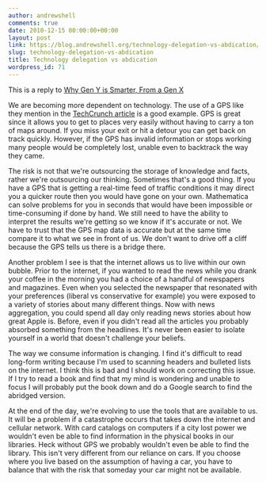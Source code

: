 ```yaml
---
author: andrewshell
comments: true
date: 2010-12-15 00:00:00+00:00
layout: post
link: https://blog.andrewshell.org/technology-delegation-vs-abdication/
slug: technology-delegation-vs-abdication
title: Technology delegation vs abdication
wordpress_id: 71
---
```


This is a reply to [Why Gen Y is Smarter, From a Gen X](http://happyemergency.tumblr.com/post/2326325674/why-gen-y-is-smarter-from-a-gen-x)

We are becoming more dependent on technology. The use of a GPS like they mention in the [TechCrunch article](https://techcrunch.com/2010/12/14/the-dangers-of-externalizing-knowledge/) is a good example. GPS is great since it allows you to get to places very easily without having to carry a ton of maps around. If you miss your exit or hit a detour you can get back on track quickly. However, if the GPS has invalid information or stops working many people would be completely lost, unable even to backtrack the way they came.

The risk is not that we're outsourcing the storage of knowledge and facts, rather we're outsourcing our thinking. Sometimes that's a good thing. If you have a GPS that is getting a real-time feed of traffic conditions it may direct you a quicker route then you would have gone on your own. Mathematica can solve problems for you in seconds that would have been impossible or time-consuming if done by hand. We still need to have the ability to interpret the results we're getting so we know if it's accurate or not. We have to trust that the GPS map data is accurate but at the same time compare it to what we see in front of us. We don't want to drive off a cliff because the GPS tells us there is a bridge there.

Another problem I see is that the internet allows us to live within our own bubble. Prior to the internet, if you wanted to read the news while you drank your coffee in the morning you had a choice of a handful of newspapers and magazines. Even when you selected the newspaper that resonated with your preferences (liberal vs conservative for example) you were exposed to a variety of stories about many different things. Now with news aggregation, you could spend all day only reading news stories about how great Apple is. Before, even if you didn't read all the articles you probably absorbed something from the headlines. It's never been easier to isolate yourself in a world that doesn't challenge your beliefs.

The way we consume information is changing. I find it's difficult to read long-form writing because I'm used to scanning headers and bulleted lists on the internet. I think this is bad and I should work on correcting this issue. If I try to read a book and find that my mind is wondering and unable to focus I will probably put the book down and do a Google search to find the abridged version.

At the end of the day, we're evolving to use the tools that are available to us. It will be a problem if a catastrophe occurs that takes down the internet and cellular network. With card catalogs on computers if a city lost power we wouldn't even be able to find information in the physical books in our libraries. Heck without GPS we probably wouldn't even be able to find the library. This isn't very different from our reliance on cars. If you choose where you live based on the assumption of having a car, you have to balance that with the risk that someday your car might not be available.
